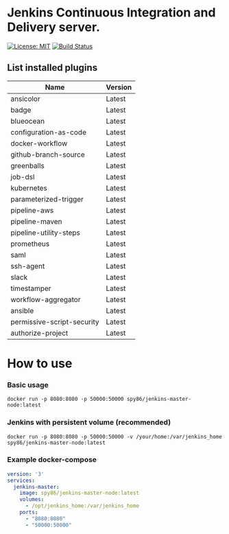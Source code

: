 # Jenkins Continuous Integration and Delivery server.
[![License: MIT](https://img.shields.io/badge/License-MIT-yellow.svg)](https://opensource.org/licenses/MIT)  [![Build Status](https://travis-ci.org/spy86/docker-jenkins-master-node.svg?branch=master)](https://travis-ci.org/spy86/docker-jenkins-master-node)
## List installed plugins      

| Name                       | Version |
|----------------------------|---------|
| ansicolor                  | Latest  |
| badge                      | Latest  |
| blueocean                  | Latest  |
| configuration-as-code      | Latest  |
| docker-workflow            | Latest  |
| github-branch-source       | Latest  |
| greenballs                 | Latest  |
| job-dsl                    | Latest  |
| kubernetes                 | Latest  |
| parameterized-trigger      | Latest  |
| pipeline-aws               | Latest  |
| pipeline-maven             | Latest  |
| pipeline-utility-steps     | Latest  |
| prometheus                 | Latest  |
| saml                       | Latest  |
| ssh-agent                  | Latest  |
| slack                      | Latest  |
| timestamper                | Latest  |
| workflow-aggregator        | Latest  |
| ansible                    | Latest  |
| permissive-script-security | Latest  |
|authorize-project           | Latest  |


# How to use
### Basic usage
```shell
docker run -p 8080:8080 -p 50000:50000 spy86/jenkins-master-node:latest
```

### Jenkins with persistent volume (recommended)
```shell
docker run -p 8080:8080 -p 50000:50000 -v /your/home:/var/jenkins_home spy86/jenkins-master-node:latest
```

### Example docker-compose

```yaml 
version: '3'
services:
  jenkins-master:
    image: spy86/jenkins-master-node:latest
    volumes:
      - /opt/jenkins_home:/var/jenkins_home
    ports:
      - "8080:8080"
      - "50000:50000"
```